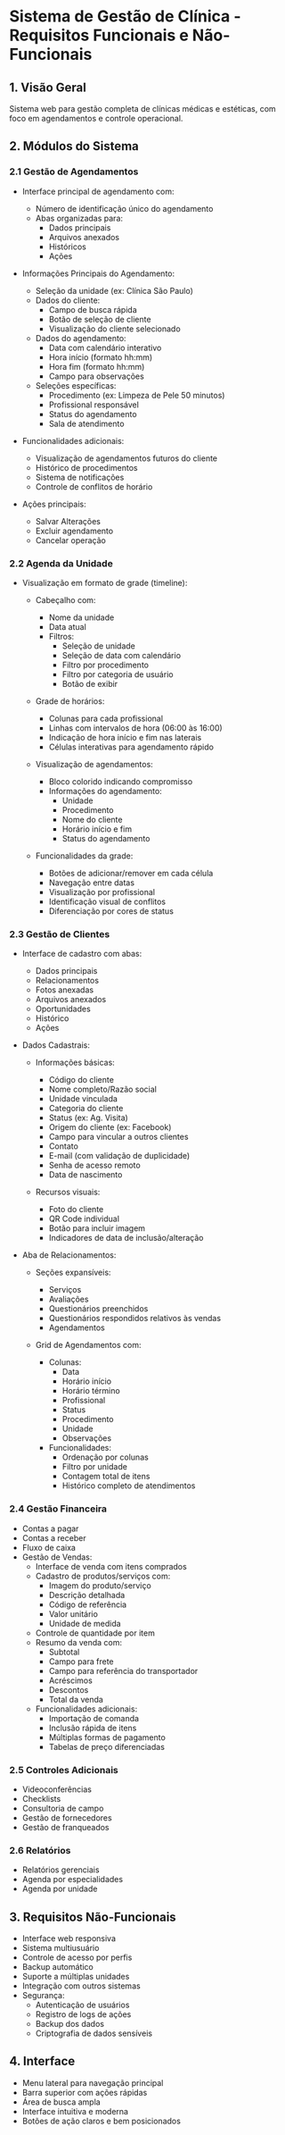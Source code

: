 # Sistema de Gestão de Clínica - Requisitos Funcionais e Não-Funcionais

## 1. Visão Geral
Sistema web para gestão completa de clínicas médicas e estéticas, com foco em agendamentos e controle operacional.

## 2. Módulos do Sistema

### 2.1 Gestão de Agendamentos
- Interface principal de agendamento com:
  - Número de identificação único do agendamento
  - Abas organizadas para:
    - Dados principais
    - Arquivos anexados 
    - Históricos
    - Ações

- Informações Principais do Agendamento:
  - Seleção da unidade (ex: Clínica São Paulo)
  - Dados do cliente:
    - Campo de busca rápida
    - Botão de seleção de cliente
    - Visualização do cliente selecionado
  - Dados do agendamento:
    - Data com calendário interativo
    - Hora início (formato hh:mm)
    - Hora fim (formato hh:mm)
    - Campo para observações
  - Seleções específicas:
    - Procedimento (ex: Limpeza de Pele 50 minutos)
    - Profissional responsável
    - Status do agendamento
    - Sala de atendimento

- Funcionalidades adicionais:
  - Visualização de agendamentos futuros do cliente
  - Histórico de procedimentos
  - Sistema de notificações
  - Controle de conflitos de horário

- Ações principais:
  - Salvar Alterações
  - Excluir agendamento
  - Cancelar operação

### 2.2 Agenda da Unidade
- Visualização em formato de grade (timeline):
  - Cabeçalho com:
    - Nome da unidade
    - Data atual
    - Filtros:
      - Seleção de unidade
      - Seleção de data com calendário
      - Filtro por procedimento
      - Filtro por categoria de usuário
      - Botão de exibir

  - Grade de horários:
    - Colunas para cada profissional
    - Linhas com intervalos de hora (06:00 às 16:00)
    - Indicação de hora início e fim nas laterais
    - Células interativas para agendamento rápido

  - Visualização de agendamentos:
    - Bloco colorido indicando compromisso
    - Informações do agendamento:
      - Unidade
      - Procedimento
      - Nome do cliente
      - Horário início e fim
      - Status do agendamento

  - Funcionalidades da grade:
    - Botões de adicionar/remover em cada célula
    - Navegação entre datas
    - Visualização por profissional
    - Identificação visual de conflitos
    - Diferenciação por cores de status

### 2.3 Gestão de Clientes
- Interface de cadastro com abas:
  - Dados principais
  - Relacionamentos
  - Fotos anexadas
  - Arquivos anexados
  - Oportunidades
  - Histórico
  - Ações

- Dados Cadastrais:
  - Informações básicas:
    - Código do cliente
    - Nome completo/Razão social
    - Unidade vinculada
    - Categoria do cliente
    - Status (ex: Ag. Visita)
    - Origem do cliente (ex: Facebook)
    - Campo para vincular a outros clientes
    - Contato
    - E-mail (com validação de duplicidade)
    - Senha de acesso remoto
    - Data de nascimento

  - Recursos visuais:
    - Foto do cliente
    - QR Code individual
    - Botão para incluir imagem
    - Indicadores de data de inclusão/alteração

- Aba de Relacionamentos:
  - Seções expansíveis:
    - Serviços
    - Avaliações
    - Questionários preenchidos
    - Questionários respondidos relativos às vendas
    - Agendamentos

  - Grid de Agendamentos com:
    - Colunas:
      - Data
      - Horário início
      - Horário término
      - Profissional
      - Status
      - Procedimento
      - Unidade
      - Observações
    - Funcionalidades:
      - Ordenação por colunas
      - Filtro por unidade
      - Contagem total de itens
      - Histórico completo de atendimentos

### 2.4 Gestão Financeira
- Contas a pagar
- Contas a receber
- Fluxo de caixa
- Gestão de Vendas:
  - Interface de venda com itens comprados
  - Cadastro de produtos/serviços com:
    - Imagem do produto/serviço
    - Descrição detalhada
    - Código de referência
    - Valor unitário
    - Unidade de medida
  - Controle de quantidade por item
  - Resumo da venda com:
    - Subtotal
    - Campo para frete
    - Campo para referência do transportador
    - Acréscimos
    - Descontos
    - Total da venda
  - Funcionalidades adicionais:
    - Importação de comanda
    - Inclusão rápida de itens
    - Múltiplas formas de pagamento
    - Tabelas de preço diferenciadas

### 2.5 Controles Adicionais
- Videoconferências
- Checklists
- Consultoria de campo
- Gestão de fornecedores
- Gestão de franqueados

### 2.6 Relatórios
- Relatórios gerenciais
- Agenda por especialidades
- Agenda por unidade

## 3. Requisitos Não-Funcionais
- Interface web responsiva
- Sistema multiusuário
- Controle de acesso por perfis
- Backup automático
- Suporte a múltiplas unidades
- Integração com outros sistemas
- Segurança:
  - Autenticação de usuários
  - Registro de logs de ações
  - Backup dos dados
  - Criptografia de dados sensíveis

## 4. Interface
- Menu lateral para navegação principal
- Barra superior com ações rápidas
- Área de busca ampla
- Interface intuitiva e moderna
- Botões de ação claros e bem posicionados
